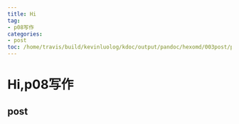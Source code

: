 ```yaml
---
title: Hi
tag: 
- p08写作
categories:
- post
toc: /home/travis/build/kevinluolog/kdoc/output/pandoc/hexomd/003post/p08写作/
---
```

<h1 id="hip08写作">Hi,p08写作</h1>
<h2 id="post">post</h2>
